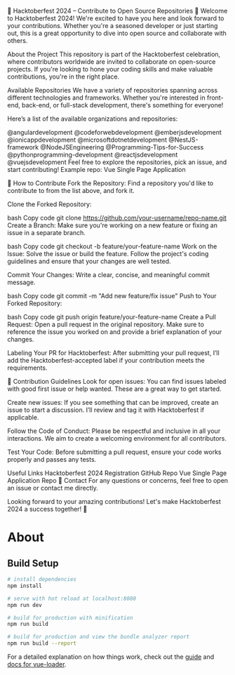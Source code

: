 🎉 Hacktoberfest 2024 – Contribute to Open Source Repositories 🎉
Welcome to Hacktoberfest 2024! We're excited to have you here and look forward to your contributions. Whether you're a seasoned developer or just starting out, this is a great opportunity to dive into open source and collaborate with others.

About the Project
This repository is part of the Hacktoberfest celebration, where contributors worldwide are invited to collaborate on open-source projects. If you're looking to hone your coding skills and make valuable contributions, you're in the right place.

Available Repositories
We have a variety of repositories spanning across different technologies and frameworks. Whether you're interested in front-end, back-end, or full-stack development, there's something for everyone!

Here’s a list of the available organizations and repositories:

@angulardevelopment
@codeforwebdevelopment
@emberjsdevelopment
@ionicappdevelopment
@microsoftdotnetdevelopment
@NestJS-framework
@NodeJSEngineering
@Programming-Tips-for-Success
@pythonprogramming-development
@reactjsdevelopment
@vuejsdevelopment
Feel free to explore the repositories, pick an issue, and start contributing!
Example repo: Vue Single Page Application

🚀 How to Contribute
Fork the Repository:
Find a repository you'd like to contribute to from the list above, and fork it.

Clone the Forked Repository:

bash
Copy code
git clone https://github.com/your-username/repo-name.git
Create a Branch:
Make sure you're working on a new feature or fixing an issue in a separate branch.

bash
Copy code
git checkout -b feature/your-feature-name
Work on the Issue:
Solve the issue or build the feature. Follow the project's coding guidelines and ensure that your changes are well tested.

Commit Your Changes:
Write a clear, concise, and meaningful commit message.

bash
Copy code
git commit -m "Add new feature/fix issue"
Push to Your Forked Repository:

bash
Copy code
git push origin feature/your-feature-name
Create a Pull Request:
Open a pull request in the original repository. Make sure to reference the issue you worked on and provide a brief explanation of your changes.

Labeling Your PR for Hacktoberfest:
After submitting your pull request, I’ll add the Hacktoberfest-accepted label if your contribution meets the requirements.

📜 Contribution Guidelines
Look for open issues:
You can find issues labeled with good first issue or help wanted. These are a great way to get started.

Create new issues:
If you see something that can be improved, create an issue to start a discussion. I’ll review and tag it with Hacktoberfest if applicable.

Follow the Code of Conduct:
Please be respectful and inclusive in all your interactions. We aim to create a welcoming environment for all contributors.

Test Your Code:
Before submitting a pull request, ensure your code works properly and passes any tests.

Useful Links
Hacktoberfest 2024 Registration
GitHub Repo
Vue Single Page Application Repo
📢 Contact
For any questions or concerns, feel free to open an issue or contact me directly.

Looking forward to your amazing contributions! Let's make Hacktoberfest 2024 a success together! 🚀




# About



## Build Setup

``` bash
# install dependencies
npm install

# serve with hot reload at localhost:8080
npm run dev

# build for production with minification
npm run build

# build for production and view the bundle analyzer report
npm run build --report
```

For a detailed explanation on how things work, check out the [guide](http://vuejs-templates.github.io/webpack/) and [docs for vue-loader](http://vuejs.github.io/vue-loader).
